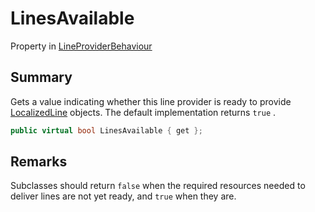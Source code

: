 # LinesAvailable

Property in [LineProviderBehaviour](./)

## Summary

Gets a value indicating whether this line provider is ready to provide [LocalizedLine](../yarn.unity.localizedline/) objects. The default implementation returns `true` .

```csharp
public virtual bool LinesAvailable { get };
```

## Remarks

Subclasses should return `false` when the required resources needed to deliver lines are not yet ready, and `true` when they are.
